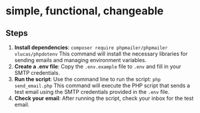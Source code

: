 # simple, functional, changeable

## Steps

1. **Install dependencies**: `composer require phpmailer/phpmailer vlucas/phpdotenv`
   This command will install the necessary libraries for sending emails and managing environment variables.
2. **Create a .env file**: Copy the `.env.example` file to `.env` and fill in your SMTP credentials.
3. **Run the script**: Use the command line to run the script: `php send_email.php`
   This command will execute the PHP script that sends a test email using the SMTP credentials provided in the `.env` file.
4. **Check your email**: After running the script, check your inbox for the test email.
